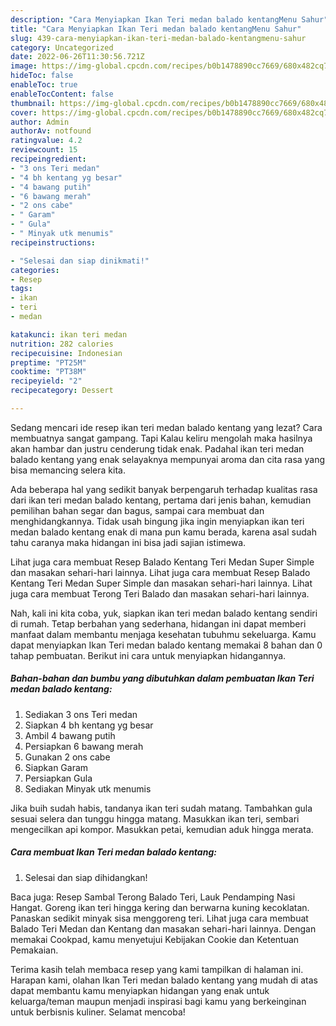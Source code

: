 ```yaml
---
description: "Cara Menyiapkan Ikan Teri medan balado kentangMenu Sahur"
title: "Cara Menyiapkan Ikan Teri medan balado kentangMenu Sahur"
slug: 439-cara-menyiapkan-ikan-teri-medan-balado-kentangmenu-sahur
category: Uncategorized
date: 2022-06-26T11:30:56.721Z
image: https://img-global.cpcdn.com/recipes/b0b1478890cc7669/680x482cq70/ikan-teri-medan-balado-kentang-foto-resep-utama.jpg
hideToc: false
enableToc: true
enableTocContent: false
thumbnail: https://img-global.cpcdn.com/recipes/b0b1478890cc7669/680x482cq70/ikan-teri-medan-balado-kentang-foto-resep-utama.jpg
cover: https://img-global.cpcdn.com/recipes/b0b1478890cc7669/680x482cq70/ikan-teri-medan-balado-kentang-foto-resep-utama.jpg
author: Admin
authorAv: notfound
ratingvalue: 4.2
reviewcount: 15
recipeingredient:
- "3 ons Teri medan"
- "4 bh kentang yg besar"
- "4 bawang putih"
- "6 bawang merah"
- "2 ons cabe"
- " Garam"
- " Gula"
- " Minyak utk menumis"
recipeinstructions:

- "Selesai dan siap dinikmati!"
categories:
- Resep
tags:
- ikan
- teri
- medan

katakunci: ikan teri medan 
nutrition: 282 calories
recipecuisine: Indonesian
preptime: "PT25M"
cooktime: "PT38M"
recipeyield: "2"
recipecategory: Dessert

---
```



Sedang mencari ide resep ikan teri medan balado kentang yang lezat? Cara membuatnya sangat gampang. Tapi Kalau keliru mengolah maka hasilnya akan hambar dan justru cenderung tidak enak. Padahal ikan teri medan balado kentang yang enak selayaknya mempunyai aroma dan cita rasa yang bisa memancing selera kita.


Ada beberapa hal yang sedikit banyak berpengaruh terhadap kualitas rasa dari ikan teri medan balado kentang, pertama dari jenis bahan, kemudian pemilihan bahan segar dan bagus, sampai cara membuat dan menghidangkannya. Tidak usah bingung jika ingin menyiapkan ikan teri medan balado kentang enak di mana pun kamu berada, karena asal sudah tahu caranya maka hidangan ini bisa jadi sajian istimewa.

Lihat juga cara membuat Resep Balado Kentang Teri Medan Super Simple dan masakan sehari-hari lainnya. Lihat juga cara membuat Resep Balado Kentang Teri Medan Super Simple dan masakan sehari-hari lainnya. Lihat juga cara membuat Terong Teri Balado dan masakan sehari-hari lainnya.


Nah, kali ini kita coba, yuk, siapkan ikan teri medan balado kentang sendiri di rumah. Tetap berbahan yang sederhana, hidangan ini dapat memberi manfaat dalam membantu menjaga kesehatan tubuhmu sekeluarga. Kamu dapat menyiapkan Ikan Teri medan balado kentang memakai 8 bahan dan 0 tahap pembuatan. Berikut ini cara untuk menyiapkan hidangannya.

<!--inarticleads1-->

##### Bahan-bahan dan bumbu yang dibutuhkan dalam pembuatan Ikan Teri medan balado kentang:

1. Sediakan 3 ons Teri medan
1. Siapkan 4 bh kentang yg besar
1. Ambil 4 bawang putih
1. Persiapkan 6 bawang merah
1. Gunakan 2 ons cabe
1. Siapkan  Garam
1. Persiapkan  Gula
1. Sediakan  Minyak utk menumis


Jika buih sudah habis, tandanya ikan teri sudah matang. Tambahkan gula sesuai selera dan tunggu hingga matang. Masukkan ikan teri, sembari mengecilkan api kompor. Masukkan petai, kemudian aduk hingga merata. 

<!--inarticleads2-->

##### Cara membuat Ikan Teri medan balado kentang:


1. Selesai dan siap dihidangkan!

Baca juga: Resep Sambal Terong Balado Teri, Lauk Pendamping Nasi Hangat. Goreng ikan teri hingga kering dan berwarna kuning kecoklatan. Panaskan sedikit minyak sisa menggoreng teri. Lihat juga cara membuat Balado Teri Medan dan Kentang dan masakan sehari-hari lainnya. Dengan memakai Cookpad, kamu menyetujui Kebijakan Cookie dan Ketentuan Pemakaian. 

Terima kasih telah membaca resep yang kami tampilkan di halaman ini. Harapan kami, olahan Ikan Teri medan balado kentang yang mudah di atas dapat membantu kamu menyiapkan hidangan yang enak untuk keluarga/teman maupun menjadi inspirasi bagi kamu yang berkeinginan untuk berbisnis kuliner. Selamat mencoba!

